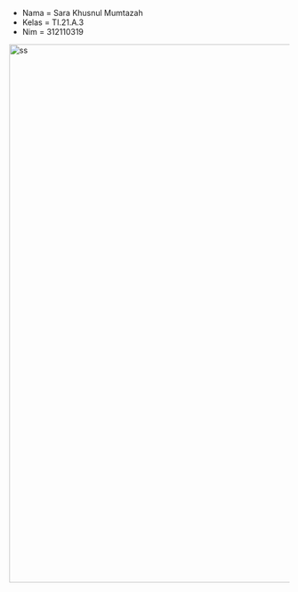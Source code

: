 + Nama  = Sara Khusnul Mumtazah 
+ Kelas = TI.21.A.3
+ Nim   = 312110319


<img width="966" alt="ss" src="https://user-images.githubusercontent.com/127073979/226354906-4da66480-2b9f-4026-a78a-88b72b2a411e.png">
